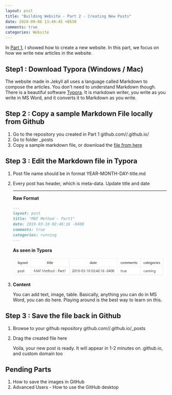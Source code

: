 ```yaml
---
layout: post
title: "Building Website - Part 2 - Creating New Posts"
date: 2020-09-06 13:49:45 +0530
comments: true
categories: Website
---
```


In [Part 1](https://rishisareen.com/website/creating-website-from-scratch.html), I showed how to create a new website. In this part, we focus on how we write new articles in the website. 

## Step1 : Download Typora (Windows / Mac)

The website made in Jekyll all uses a language called Markdown to compose the articles. You don't need to understand Markdown though. There is a beautiful software [Typora](https://typora.io/). It is markdown writer, you write as you write in MS Word, and it converts it to Markdown as you write. 



## Step 2 : Copy a sample Markdown File locally from Github 

1. Go to the repository you created in Part 1 github.com/<yourusername>/<yourusername>.github.io/
2. Go to folder _posts
3. Copy a sample markdown file, or download the [file from here](https://github.com/daattali/beautiful-jekyll/blob/master/_posts/2020-02-28-test-markdown.md)



## Step 3 : Edit the Markdown file in Typora

1. Post file name should be in format YEAR-MONTH-DAY-title.md

2. Every post has header, which is meta-data. Update title and date

   ---
   **Raw Format**

   ```markdown
   --- 
   layout: post
   title: "MAF Method - Part1"
   date: 2019-03-10 02:46:16 -0400
   comments: true
   categories: running
   ---
   ```

   **As seen in Typora**

   ![](../assets/img/website-design/markdown-layout.JPG)

3. **Content**

   You can add text, image, table. Basically, anything you can do in MS Word, you can do here. Playing around is the best way to learn on this.



## Step 3 : Save the file back in Github

1. Browse to your github repository github.com/<yourusername>/<yourusername>.github.io/_posts

2. Drag the created file here

   Voila, your new post is ready. It will appear in 1-2 minutes on <yourusername>.github.io, and custom domain too



## Pending Parts

1. How to save the images in GitHub
2. Advanced Users - How to use the GitHub desktop
